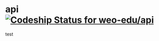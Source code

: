 api [ ![Codeship Status for weo-edu/api](https://codeship.io/projects/5ea74b10-d3d8-0131-d8f1-1e288f46ec02/status?branch=master)](https://codeship.io/projects/23521)
===
test
